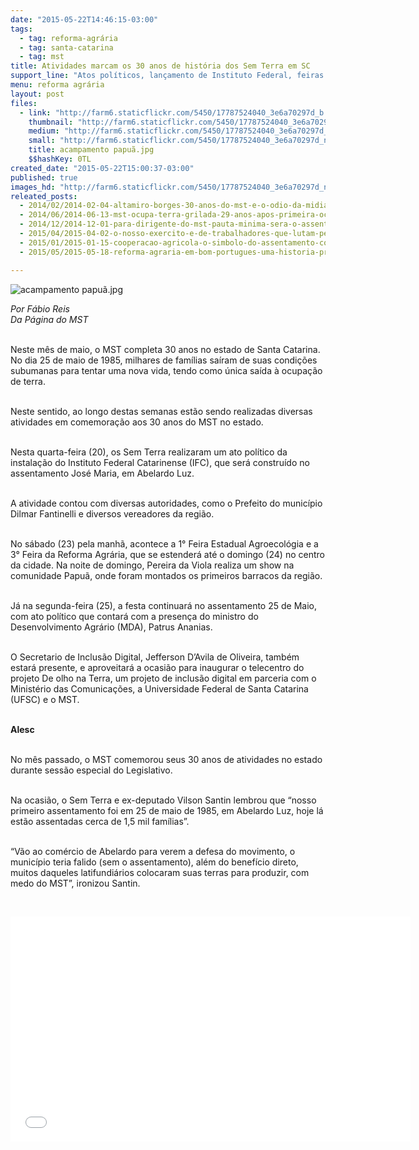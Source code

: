```yaml
---
date: "2015-05-22T14:46:15-03:00"
tags:
  - tag: reforma-agrária
  - tag: santa-catarina
  - tag: mst
title: Atividades marcam os 30 anos de história dos Sem Terra em SC
support_line: "Atos políticos, lançamento de Instituto Federal, feiras da Reforma Agrária e shows são alguma das atividades que compõem a celebração."
menu: reforma agrária
layout: post
files:
  - link: "http://farm6.staticflickr.com/5450/17787524040_3e6a70297d_b.jpg"
    thumbnail: "http://farm6.staticflickr.com/5450/17787524040_3e6a70297d_t.jpg"
    medium: "http://farm6.staticflickr.com/5450/17787524040_3e6a70297d_z.jpg"
    small: "http://farm6.staticflickr.com/5450/17787524040_3e6a70297d_n.jpg"
    title: acampamento papuã.jpg
    $$hashKey: 0TL
created_date: "2015-05-22T15:00:37-03:00"
published: true
images_hd: "http://farm6.staticflickr.com/5450/17787524040_3e6a70297d_n.jpg"
releated_posts:
  - 2014/02/2014-02-04-altamiro-borges-30-anos-do-mst-e-o-odio-da-midia.md
  - 2014/06/2014-06-13-mst-ocupa-terra-grilada-29-anos-apos-primeira-ocupacao-em-abelardo-luz.md
  - 2014/12/2014-12-01-para-dirigente-do-mst-pauta-minima-sera-o-assentamento-de-120-mil-familias.md
  - 2015/04/2015-04-02-o-nosso-exercito-e-de-trabalhadores-que-lutam-pela-terra-diz-coordenador-do-mst.md
  - 2015/01/2015-01-15-cooperacao-agricola-o-simbolo-do-assentamento-conquista-na-fronteira.md
  - 2015/05/2015-05-18-reforma-agraria-em-bom-portugues-uma-historia-premiada.md

---
```

<p><img alt="acampamento papuã.jpg" src="http://farm6.staticflickr.com/5450/17787524040_3e6a70297d_b.jpg" /></p>

<p><em>Por F&aacute;bio Reis<br />
Da P&aacute;gina do MST</em></p>

<p><br />
Neste m&ecirc;s de maio, o MST completa 30 anos no estado de Santa Catarina. No dia 25 de maio de 1985, milhares de fam&iacute;lias sa&iacute;ram de suas condi&ccedil;&otilde;es subumanas para tentar uma nova vida, tendo como &uacute;nica sa&iacute;da &agrave; ocupa&ccedil;&atilde;o de terra.</p>

<p><br />
Neste sentido, ao longo destas semanas est&atilde;o sendo realizadas diversas atividades em comemora&ccedil;&atilde;o aos 30 anos do MST no estado.</p>

<p><br />
Nesta quarta-feira (20), os Sem Terra realizaram um ato pol&iacute;tico da instala&ccedil;&atilde;o do Instituto Federal Catarinense (IFC), que ser&aacute; constru&iacute;do no assentamento Jos&eacute; Maria, em Abelardo Luz.</p>

<p><br />
A atividade contou com diversas autoridades, como o Prefeito do munic&iacute;pio Dilmar Fantinelli e diversos vereadores da regi&atilde;o.</p>

<p><br />
No s&aacute;bado (23) pela manh&atilde;, acontece a 1&deg; Feira Estadual Agroecol&oacute;gia e a 3&deg; Feira da Reforma Agr&aacute;ria, que se estender&aacute; at&eacute; o domingo (24) no centro da cidade. Na noite de domingo, Pereira da Viola realiza um show na comunidade Papu&atilde;, onde foram montados os primeiros barracos da regi&atilde;o.</p>

<p><br />
J&aacute; na segunda-feira (25), a festa continuar&aacute; no assentamento 25 de Maio, com ato pol&iacute;tico que contar&aacute; com a presen&ccedil;a do ministro do Desenvolvimento Agr&aacute;rio (MDA), Patrus Ananias.</p>

<p><br />
O Secretario de Inclus&atilde;o Digital, Jefferson D&rsquo;Avila de Oliveira, tamb&eacute;m estar&aacute; presente, e aproveitar&aacute; a ocasi&atilde;o para inaugurar o telecentro do projeto De olho na Terra, um projeto de inclus&atilde;o digital em parceria com o Minist&eacute;rio das Comunica&ccedil;&otilde;es, a Universidade Federal de Santa Catarina (UFSC) e o MST.</p>

<p><br />
<strong>Alesc</strong></p>

<p><br />
No m&ecirc;s passado, o MST comemorou seus 30 anos de atividades no estado durante sess&atilde;o especial do Legislativo.</p>

<p><br />
Na ocasi&atilde;o, o Sem Terra e ex-deputado Vilson Santin lembrou que &ldquo;nosso primeiro assentamento foi em 25 de maio de 1985, em Abelardo Luz, hoje l&aacute; est&atilde;o assentadas cerca de 1,5 mil fam&iacute;lias&rdquo;.</p>

<p><br />
&ldquo;V&atilde;o ao com&eacute;rcio de Abelardo para verem a defesa do movimento, o munic&iacute;pio teria falido (sem o assentamento), al&eacute;m do benef&iacute;cio direto, muitos daqueles latifundi&aacute;rios colocaram suas terras para produzir, com medo do MST&rdquo;, ironizou Santin.</p>

<p>&nbsp;</p>

<p><iframe allowfullscreen="" frameborder="0" height="360" src="//www.youtube.com/embed/aObSzCGC6ZU" width="640"></iframe></p>

